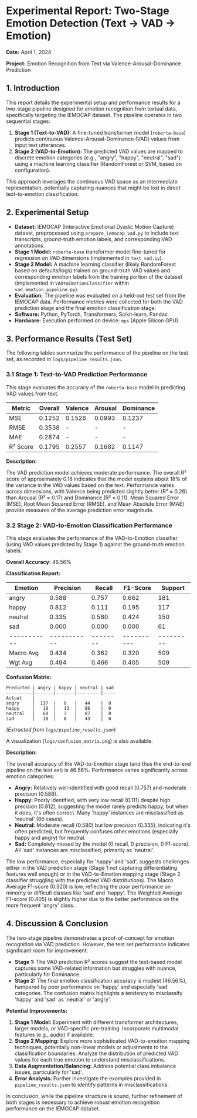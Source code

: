 # Experimental Report: Two-Stage Emotion Detection (Text -> VAD -> Emotion)

**Date:** April 1, 2024

**Project:** Emotion Recognition from Text via Valence-Arousal-Dominance Prediction

## 1. Introduction

This report details the experimental setup and performance results for a two-stage pipeline designed for emotion recognition from textual data, specifically targeting the IEMOCAP dataset. The pipeline operates in two sequential stages:

1.  **Stage 1 (Text-to-VAD):** A fine-tuned transformer model (`roberta-base`) predicts continuous Valence-Arousal-Dominance (VAD) values from input text utterances.
2.  **Stage 2 (VAD-to-Emotion):** The predicted VAD values are mapped to discrete emotion categories (e.g., "angry", "happy", "neutral", "sad") using a machine learning classifier (RandomForest or SVM, based on configuration).

This approach leverages the continuous VAD space as an intermediate representation, potentially capturing nuances that might be lost in direct text-to-emotion classification.

## 2. Experimental Setup

*   **Dataset:** IEMOCAP (Interactive Emotional Dyadic Motion Capture) dataset, preprocessed using `prepare_iemocap_vad.py` to include text transcripts, ground-truth emotion labels, and corresponding VAD annotations.
*   **Stage 1 Model:** `roberta-base` transformer model fine-tuned for regression on VAD dimensions (implemented in `text_vad.py`).
*   **Stage 2 Model:** A machine learning classifier (likely RandomForest based on defaults/logs) trained on ground-truth VAD values and corresponding emotion labels from the training portion of the dataset (implemented in `VADtoEmotionClassifier` within `vad_emotion_pipeline.py`).
*   **Evaluation:** The pipeline was evaluated on a held-out test set from the IEMOCAP data. Performance metrics were collected for both the VAD prediction stage and the final emotion classification stage.
*   **Software:** Python, PyTorch, Transformers, Scikit-learn, Pandas.
*   **Hardware:** Execution performed on device: `mps` (Apple Silicon GPU).

## 3. Performance Results (Test Set)

The following tables summarize the performance of the pipeline on the test set, as recorded in `logs/pipeline_results.json`.

### 3.1 Stage 1: Text-to-VAD Prediction Performance

This stage evaluates the accuracy of the `roberta-base` model in predicting VAD values from text.

| Metric        | Overall | Valence | Arousal | Dominance |
|---------------|---------|---------|---------|-----------|
| MSE           | 0.1252  | 0.1526  | 0.0993  | 0.1237    |
| RMSE          | 0.3538  | -       | -       | -         |
| MAE           | 0.2874  | -       | -       | -         |
| R² Score      | 0.1795  | 0.2557  | 0.1682  | 0.1147    |

**Description:**

The VAD prediction model achieves moderate performance. The overall R² score of approximately 0.18 indicates that the model explains about 18% of the variance in the VAD values based on the text. Performance varies across dimensions, with Valence being predicted slightly better (R² ≈ 0.26) than Arousal (R² ≈ 0.17) and Dominance (R² ≈ 0.11). Mean Squared Error (MSE), Root Mean Squared Error (RMSE), and Mean Absolute Error (MAE) provide measures of the average prediction error magnitude.

### 3.2 Stage 2: VAD-to-Emotion Classification Performance

This stage evaluates the performance of the VAD-to-Emotion classifier (using VAD values predicted by Stage 1) against the ground-truth emotion labels.

**Overall Accuracy:** 46.56%

**Classification Report:**

| Emotion   | Precision | Recall | F1-Score | Support |
|-----------|-----------|--------|----------|---------|
| angry     | 0.588     | 0.757  | 0.662    | 181     |
| happy     | 0.812     | 0.111  | 0.195    | 117     |
| neutral   | 0.335     | 0.580  | 0.424    | 150     |
| sad       | 0.000     | 0.000  | 0.000    | 61      |
|-----------|-----------|--------|----------|---------|
| Macro Avg | 0.434     | 0.362  | 0.320    | 509     |
| Wgt Avg   | 0.494     | 0.466  | 0.405    | 509     |

**Confusion Matrix:**

```
Predicted | angry | happy | neutral | sad
----------|-------|-------|---------|-----
Actual    |
angry     |  137  |   0   |   44    |  0
happy     |   18  |   13  |   86    |  0
neutral   |   60  |   3   |   87    |  0
sad       |   18  |   0   |   43    |  0
```
*(Extracted from `logs/pipeline_results.json`)*

A visualization (`logs/confusion_matrix.png`) is also available.

**Description:**

The overall accuracy of the VAD-to-Emotion stage (and thus the end-to-end pipeline on the test set) is 46.56%. Performance varies significantly across emotion categories:
*   **Angry:** Relatively well-identified with good recall (0.757) and moderate precision (0.588).
*   **Happy:** Poorly identified, with very low recall (0.111) despite high precision (0.812), suggesting the model rarely predicts happy, but when it does, it's often correct. Many 'happy' instances are misclassified as 'neutral' (86 cases).
*   **Neutral:** Moderate recall (0.580) but low precision (0.335), indicating it's often predicted, but frequently confuses other emotions (especially happy and angry) for neutral.
*   **Sad:** Completely missed by the model (0 recall, 0 precision, 0 F1-score). All 'sad' instances are misclassified, primarily as 'neutral'.

The low performance, especially for 'happy' and 'sad', suggests challenges either in the VAD prediction stage (Stage 1 not capturing differentiating features well enough) or in the VAD-to-Emotion mapping stage (Stage 2 classifier struggling with the predicted VAD distributions).
The Macro Average F1-score (0.320) is low, reflecting the poor performance on minority or difficult classes like 'sad' and 'happy'. The Weighted Average F1-score (0.405) is slightly higher due to the better performance on the more frequent 'angry' class.

## 4. Discussion & Conclusion

The two-stage pipeline demonstrates a proof-of-concept for emotion recognition via VAD prediction. However, the test set performance indicates significant room for improvement.

*   **Stage 1:** The VAD prediction R² scores suggest the text-based model captures some VAD-related information but struggles with nuance, particularly for Dominance.
*   **Stage 2:** The final emotion classification accuracy is modest (46.56%), hampered by poor performance on 'happy' and especially 'sad' categories. The confusion matrix highlights a tendency to misclassify 'happy' and 'sad' as 'neutral' or 'angry'.

**Potential Improvements:**

1.  **Stage 1 Model:** Experiment with different transformer architectures, larger models, or VAD-specific pre-training. Incorporate multimodal features (e.g., audio) if available.
2.  **Stage 2 Mapping:** Explore more sophisticated VAD-to-emotion mapping techniques, potentially non-linear models or adjustments to the classification boundaries. Analyze the distribution of predicted VAD values for each true emotion to understand misclassifications.
3.  **Data Augmentation/Balancing:** Address potential class imbalance issues, particularly for 'sad'.
4.  **Error Analysis:** Further investigate the examples provided in `pipeline_results.json` to identify patterns in misclassifications.

In conclusion, while the pipeline structure is sound, further refinement of both stages is necessary to achieve robust emotion recognition performance on the IEMOCAP dataset. 